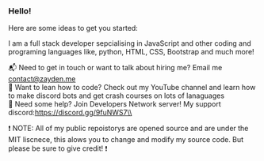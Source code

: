 ### Hello!

Here are some ideas to get you started:

I am a full stack developer sepcialising in JavaScript and other coding and programing languages like, python, HTML, CSS, Bootstrap and much more! 

📬 Need to get in touch or want to talk about hiring me? Email me contact@zayden.me\
🏫 Want to lean how to code? Check out my YouTube channel and learn how to make discord bots and get crash courses on lots of lanaguages\
🚧 Need some help? Join Developers Network server! My support discord:https://discord.gg/9fuNWS7\\

❗ NOTE: All of my public repoistorys are opened source and are under the MIT liscnece, this alows you to change and modify my source code. But please be sure to give credit! ❗

